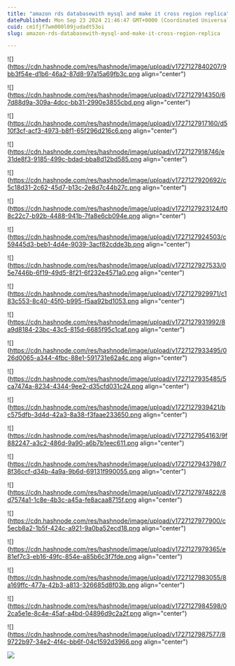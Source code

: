 ```yaml
---
title: "amazon rds databasewith mysql and make it cross region replica"
datePublished: Mon Sep 23 2024 21:46:47 GMT+0000 (Coordinated Universal Time)
cuid: cm1fjf7wm000l09judadt53oi
slug: amazon-rds-databasewith-mysql-and-make-it-cross-region-replica

---
```


![](https://cdn.hashnode.com/res/hashnode/image/upload/v1727127840207/9bb3f54e-d1b6-46a2-87d8-97a15a69fb3c.png align="center")

![](https://cdn.hashnode.com/res/hashnode/image/upload/v1727127914350/67d88d9a-309a-4dcc-bb31-2990e3855cbd.png align="center")

![](https://cdn.hashnode.com/res/hashnode/image/upload/v1727127917160/d510f3cf-acf3-4973-b8f1-65f296d216c6.png align="center")

![](https://cdn.hashnode.com/res/hashnode/image/upload/v1727127918746/e31de8f3-9185-499c-bdad-bba8d12bd585.png align="center")

![](https://cdn.hashnode.com/res/hashnode/image/upload/v1727127920692/c5c18d31-2c62-45d7-b13c-2e8d7c44b27c.png align="center")

![](https://cdn.hashnode.com/res/hashnode/image/upload/v1727127923124/f08c22c7-b92b-4488-941b-7fa8e6cb094e.png align="center")

![](https://cdn.hashnode.com/res/hashnode/image/upload/v1727127924503/c59445d3-beb1-4d4e-9039-3acf82cdde3b.png align="center")

![](https://cdn.hashnode.com/res/hashnode/image/upload/v1727127927533/05e7446b-6f19-49d5-8f21-6f232e4571a0.png align="center")

![](https://cdn.hashnode.com/res/hashnode/image/upload/v1727127929971/c183c553-8c40-45f0-b995-f5aa92bd1053.png align="center")

![](https://cdn.hashnode.com/res/hashnode/image/upload/v1727127931992/8a9d8184-23bc-43c5-815d-6685f95c1caf.png align="center")

![](https://cdn.hashnode.com/res/hashnode/image/upload/v1727127933495/026d0065-a344-4fbc-88e1-591731e62a4c.png align="center")

![](https://cdn.hashnode.com/res/hashnode/image/upload/v1727127935485/5ca7474a-8234-4344-9ee2-d35cfd031c24.png align="center")

![](https://cdn.hashnode.com/res/hashnode/image/upload/v1727127939421/bc575dfb-3d4d-42a3-8a38-f3faae233650.png align="center")

![](https://cdn.hashnode.com/res/hashnode/image/upload/v1727127954163/9f882247-a3c2-486d-9a90-a6b7b1eec611.png align="center")

![](https://cdn.hashnode.com/res/hashnode/image/upload/v1727127943798/78f36ccf-d34b-4a9a-9b6d-69131f990055.png align="center")

![](https://cdn.hashnode.com/res/hashnode/image/upload/v1727127974822/8d7574a1-1c8e-4b3c-a45a-fe8acaa8715f.png align="center")

![](https://cdn.hashnode.com/res/hashnode/image/upload/v1727127977900/c5ecb8a2-1b5f-424c-a921-9a0ba52ecd18.png align="center")

![](https://cdn.hashnode.com/res/hashnode/image/upload/v1727127979365/e81ef7c3-eb16-49fc-854e-a85b6c3f7fde.png align="center")

![](https://cdn.hashnode.com/res/hashnode/image/upload/v1727127983055/8a169ffc-477a-42b3-a813-326685d8f03b.png align="center")

![](https://cdn.hashnode.com/res/hashnode/image/upload/v1727127984598/02ca5e1e-8c4e-45af-a4bd-04896d9c2a2f.png align="center")

![](https://cdn.hashnode.com/res/hashnode/image/upload/v1727127987577/89722b97-34e2-4f4c-bb6f-04c1592d3966.png align="center")

![]( align="center")